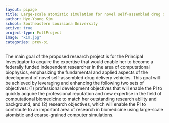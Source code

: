 ```yaml
---
layout: pipage
title: Large-scale atomistic simulation for novel self-assembled drug delivery vehicles
author: Hye-Young Kim
school: Southeastern Louisiana University
active: true
project-type: FullProject
image: "kim.jpg"
categories: prev-pi
---
```



<p>The main goal of the proposed research project is for the Principal Investigator to acquire the expertise that would enable her to become a federally funded independent researcher in the area of computational biophysics, emphasizing the fundamental and applied aspects of the development of novel self-assembled drug delivery vehicles. This goal will be achieved by leveraging and enhancing the following two sets of objectives: (1) professional development objectives that will enable the PI to quickly acquire the professional reputation and new expertise in the field of computational biomedicine to match her outstanding research ability and background, and (2) research objectives, which will enable the PI to contribute to an important area of research in biomedicine using large-scale atomistic and coarse-grained computer simulations.
  </p>
